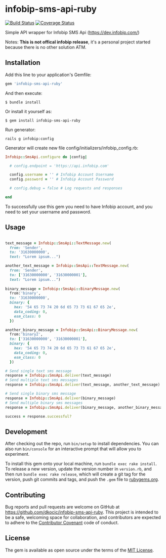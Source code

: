 # infobip-sms-api-ruby

[![Build Status](https://travis-ci.org/dkocic/infobip-sms-api-ruby.png)](https://travis-ci.org/dkocic/infobip-sms-api-ruby)
[![Coverage Status](https://coveralls.io/repos/github/dkocic/infobip-sms-api-ruby/badge.svg?branch=master)](https://coveralls.io/github/dkocic/infobip-sms-api-ruby?branch=master)

Simple API wrapper for Infobip SMS Api (https://dev.infobip.com/)

Notes: 
**This is not offical infobip release**, it's a personal project started because there is no other solution ATM.


## Installation

Add this line to your application's Gemfile:

```ruby
gem 'infobip-sms-api-ruby'
```

And then execute:

    $ bundle install

Or install it yourself as:

    $ gem install infobip-sms-api-ruby

Run generator:

    rails g infobip:config
    
Generator will create new file config/initializers/infobip_config.rb:

```ruby
Infobip::SmsApi.configure do |config|

  # config.endpoint = 'https://api.infobip.com'

  config.username = '' # Infobip Account Username
  config.password = '' # Infobip Account Password

  # config.debug = false # Log requests and responses

end
```

To successfully use this gem you need to have Infobip account, and you need to set your username and password.

## Usage

```ruby  

text_message = Infobip::SmsApi::TextMessage.new(
  from: 'Sender', 
  to: '31630000000', 
  text: "Lorem ipsum...")  

another_text_message = Infobip::SmsApi::TextMessage.new(
  from: 'Sender', 
  to: ['31630000000', '31630000001'], 
  text: "Lorem ipsum...")  
  
binary_message = Infobip::SmsApi::BinaryMessage.new(
  from:'binary', 
  to: '31630000000', 
  binary: {
    hex: '54 65 73 74 20 6d 65 73 73 61 67 65 2e',
    data_coding: 0,
    esm_class: 0
  })

another_binary_message = Infobip::SmsApi::BinaryMessage.new(
  from:'binary2', 
  to: ['31630000000', '31630000001'], 
  binary: {
    hex: '54 65 73 74 20 6d 65 73 73 61 67 65 2e',
    data_coding: 0,
    esm_class: 0
  })

# Send single text sms message
response = Infobip::SmsApi.deliver(text_message)  
# Send multiple text sms messages
response = Infobip::SmsApi.deliver(text_message, another_text_message)  

# Send single binary sms message
response = Infobip::SmsApi.deliver(binary_message)  
# Send multiple binary sms messages
response = Infobip::SmsApi.deliver(binary_message, another_binary_message)  

success = response.successful?

```


## Development

After checking out the repo, run `bin/setup` to install dependencies. You can also run `bin/console` for an interactive prompt that will allow you to experiment.

To install this gem onto your local machine, run `bundle exec rake install`. To release a new version, update the version number in `version.rb`, and then run `bundle exec rake release`, which will create a git tag for the version, push git commits and tags, and push the `.gem` file to [rubygems.org](https://rubygems.org).

## Contributing

Bug reports and pull requests are welcome on GitHub at https://github.com/dkocic/infobip-sms-api-ruby. This project is intended to be a safe, welcoming space for collaboration, and contributors are expected to adhere to the [Contributor Covenant](http://contributor-covenant.org) code of conduct.


## License

The gem is available as open source under the terms of the [MIT License](http://opensource.org/licenses/MIT).

